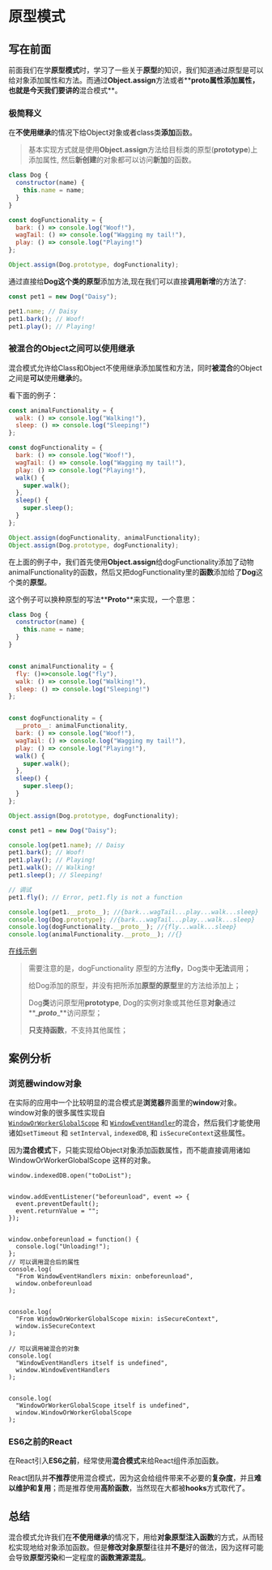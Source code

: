 # 原型模式

## 写在前面
前面我们在学**原型模式**时，学习了一些关于**原型**的知识，我们知道通过原型是可以给对象添加属性和方法。而通过**Object.assign**方法或者**__proto__**属性添加属性，也就是今天我们要讲的**混合模式**。

### 极简释义
在**不使用继承**的情况下给Object对象或者class类**添加**函数。
> 基本实现方式就是使用**Object.assign**方法给目标类的原型(**prototype**)上添加属性, 然后**新创建**的对象都可以访问**新加**的函数。

```js
class Dog {
  constructor(name) {
    this.name = name;
  }
}

const dogFunctionality = {
  bark: () => console.log("Woof!"),
  wagTail: () => console.log("Wagging my tail!"),
  play: () => console.log("Playing!")
};

Object.assign(Dog.prototype, dogFunctionality);
```
通过直接给**Dog这个类的原型**添加方法,现在我们可以直接**调用新增**的方法了:
```js
const pet1 = new Dog("Daisy");

pet1.name; // Daisy
pet1.bark(); // Woof!
pet1.play(); // Playing!
```


### 被混合的Object之间可以使用继承

混合模式允许给Class和Object不使用继承添加属性和方法，同时**被混合**的Object之间是**可以**使用**继承**的。

看下面的例子：

```js
const animalFunctionality = {
  walk: () => console.log("Walking!"),
  sleep: () => console.log("Sleeping!")
};

const dogFunctionality = {
  bark: () => console.log("Woof!"),
  wagTail: () => console.log("Wagging my tail!"),
  play: () => console.log("Playing!"),
  walk() {
    super.walk();
  },
  sleep() {
    super.sleep();
  }
};

Object.assign(dogFunctionality, animalFunctionality);
Object.assign(Dog.prototype, dogFunctionality);
```

在上面的例子中，我们首先使用**Object.assign**给dogFunctionality添加了动物animalFunctionality的函数，然后又把dogFunctionality里的**函数**添加给了**Dog**这个类的**原型**。

这个例子可以换种原型的写法**__Proto__**来实现，一个意思：

```js
class Dog {
  constructor(name) {
    this.name = name;
  }
}


const animalFunctionality = {
  fly: ()=>console.log("fly"),
  walk: () => console.log("Walking!"),
  sleep: () => console.log("Sleeping!")
};


const dogFunctionality = {
  __proto__: animalFunctionality,
  bark: () => console.log("Woof!"),
  wagTail: () => console.log("Wagging my tail!"),
  play: () => console.log("Playing!"),
  walk() {
    super.walk();
  },
  sleep() {
    super.sleep();
  }
};

Object.assign(Dog.prototype, dogFunctionality);

const pet1 = new Dog("Daisy");

console.log(pet1.name); // Daisy
pet1.bark(); // Woof!
pet1.play(); // Playing!
pet1.walk(); // Walking!
pet1.sleep(); // Sleeping!

// 调试
pet1.fly(); // Error, pet1.fly is not a function

console.log(pet1.__proto__); //{bark...wagTail...play...walk...sleep}
console.log(Dog.prototype); //{bark...wagTail...play...walk...sleep}
console.log(dogFunctionality.__proto__); //{fly...walk...sleep}
console.log(animalFunctionality.__proto__); //{}
```
[在线示例](https://codesandbox.io/s/mixin-1-forked-9bzu18?file=/src/index.js)
> 需要注意的是，dogFunctionality 原型的方法**fly**，Dog类中**无法**调用；
> 
> 给Dog添加的原型，并没有把所添加**原型的原型**里的方法给添加上；
> 
> Dog**类**访问原型用**prototype**, Dog的实例对象或其他任意**对象**通过**\____proto____**访问原型；
> 
> **只支持函数**，不支持其他属性；
## 案例分析

### 浏览器window对象

在实际的应用中一个比较明显的混合模式是**浏览器**界面里的**window**对象。window对象的很多属性实现自[`WindowOrWorkerGlobalScope`](https://developer.mozilla.org/en-US/docs/Web/API/WindowOrWorkerGlobalScope) 和 [`WindowEventHandler`](https://developer.mozilla.org/en-US/docs/Web/API/WindowEventHandlers)的混合，然后我们才能使用诸如`setTimeout` 和 `setInterval`, `indexedDB`, 和 `isSecureContext`这些属性。

因为**混合模式**下，只能实现给Object对象添加函数属性，而不能直接调用诸如WindowOrWorkerGlobalScope 这样的对象。


```
window.indexedDB.open("toDoList");


window.addEventListener("beforeunload", event => {
  event.preventDefault();
  event.returnValue = "";
});


window.onbeforeunload = function() {
  console.log("Unloading!");
};
// 可以调用混合后的属性
console.log(
  "From WindowEventHandlers mixin: onbeforeunload",
  window.onbeforeunload
);


console.log(
  "From WindowOrWorkerGlobalScope mixin: isSecureContext",
  window.isSecureContext
);

// 可以调用被混合的对象
console.log(
  "WindowEventHandlers itself is undefined",
  window.WindowEventHandlers
);


console.log(
  "WindowOrWorkerGlobalScope itself is undefined",
  window.WindowOrWorkerGlobalScope
);
```

### ES6之前的React

在React引入**ES6之前**，经常使用**混合模式**来给React组件添加函数。

React团队并**不推荐**使用混合模式，因为这会给组件带来不必要的**复杂度**，并且**难以维护和复用**；而是推荐使用**高阶函数**，当然现在大都被**hooks**方式取代了。

## 总结

混合模式允许我们在**不使用继承**的情况下，用给**对象原型注入函数**的方式，从而轻松实现地给对象添加函数。但是**修改对象原型**往往并**不是**好的做法，因为这样可能会导致**原型污染**和一定程度的**函数溯源混乱**。





